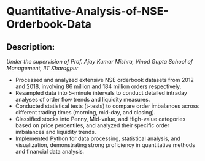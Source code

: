 # Quantitative-Analysis-of-NSE-Orderbook-Data

## Description:
_Under the supervision of Prof. Ajay Kumar Mishra, Vinod Gupta School of Management, IIT Kharagpur_

- Processed and analyzed extensive NSE orderbook datasets from 2012 and 2018, involving 86 million and 184 million orders respectively.
- Resampled data into 5-minute intervals to conduct detailed intraday analyses of order flow trends and liquidity measures.
- Conducted statistical tests (t-tests) to compare order imbalances across different trading times (morning, mid-day, and closing).
- Classified stocks into Penny, Mid-value, and High-value categories based on price percentiles, and analyzed their specific order imbalances and liquidity trends.
- Implemented Python for data processing, statistical analysis, and visualization, demonstrating strong proficiency in quantitative methods and financial data analysis.
